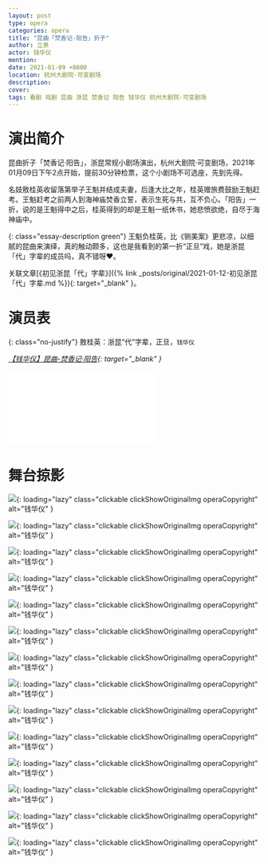 ```yaml
---
layout: post
type: opera
categories: opera
title: "昆曲「焚香记·阳告」折子"
author: 立泉
actor: 钱华仪
mention: 
date: 2021-01-09 +0800
location: 杭州大剧院·可变剧场
description: 
cover: 
tags: 看剧 戏剧 昆曲 浙昆 焚香记 阳告 钱华仪 杭州大剧院·可变剧场
---
```


# 演出简介

昆曲折子「焚香记·阳告」，浙昆常规小剧场演出，杭州大剧院·可变剧场，2021年01月09日下午2点开始，提前30分钟检票，这个小剧场不可选座，先到先得。

名妓敫桂英收留落第举子王魁并结成夫妻，后逢大比之年，桂英赠旅费鼓励王魁赶考。王魁赶考之前两人到海神庙焚香立誓，表示生死与共，互不负心。「阳告」一折，说的是王魁得中之后，桂英得到的却是王魁一纸休书，她悲愤欲绝，自尽于海神庙中。

{: class="essay-description green"}
王魁负桂英，比《铡美案》更悲凉，以细腻的昆曲来演绎，真的触动颇多，这也是我看到的第一折“正旦”戏，她是浙昆「代」字辈的成员吗，真不错呀❤️。

关联文章[《初见浙昆「代」字辈》]({% link _posts/original/2021-01-12-初见浙昆「代」字辈.md %}){: target="_blank" }。

# 演员表

{: class="no-justify"} 
敫桂英：浙昆“代”字辈，正旦，`钱华仪`

*[【钱华仪】昆曲-焚香记·阳告](https://www.bilibili.com/video/BV1Wi4y1c7HX){: target="_blank" }*

<div class="video-container">
<iframe loading="lazy" src="//player.bilibili.com/player.html?aid=543683890&bvid=BV1Wi4y1c7HX&cid=282400319&page=1" scrolling="no" border="0" frameborder="no" framespacing="0" allowfullscreen="true"> </iframe>
</div>

# 舞台掠影

![](https://apqx.oss-cn-hangzhou.aliyuncs.com/blog/opera_20210109/fenxiangji_yanggao/DSC02132_thumb.jpg){: loading="lazy" class="clickable clickShowOriginalImg operaCopyright" alt="钱华仪" }

![](https://apqx.oss-cn-hangzhou.aliyuncs.com/blog/opera_20210109/fenxiangji_yanggao/DSC02133_thumb.jpg){: loading="lazy" class="clickable clickShowOriginalImg operaCopyright" alt="钱华仪" }

![](https://apqx.oss-cn-hangzhou.aliyuncs.com/blog/opera_20210109/fenxiangji_yanggao/DSC02134_thumb.jpg){: loading="lazy" class="clickable clickShowOriginalImg operaCopyright" alt="钱华仪" }

![](https://apqx.oss-cn-hangzhou.aliyuncs.com/blog/opera_20210109/fenxiangji_yanggao/DSC02135_thumb.jpg){: loading="lazy" class="clickable clickShowOriginalImg operaCopyright" alt="钱华仪" }

![](https://apqx.oss-cn-hangzhou.aliyuncs.com/blog/opera_20210109/fenxiangji_yanggao/DSC02136_thumb.jpg){: loading="lazy" class="clickable clickShowOriginalImg operaCopyright" alt="钱华仪" }

![](https://apqx.oss-cn-hangzhou.aliyuncs.com/blog/opera_20210109/fenxiangji_yanggao/DSC02146_thumb.jpg){: loading="lazy" class="clickable clickShowOriginalImg operaCopyright" alt="钱华仪" }

![](https://apqx.oss-cn-hangzhou.aliyuncs.com/blog/opera_20210109/fenxiangji_yanggao/DSC02147_thumb.jpg){: loading="lazy" class="clickable clickShowOriginalImg operaCopyright" alt="钱华仪" }

![](https://apqx.oss-cn-hangzhou.aliyuncs.com/blog/opera_20210109/fenxiangji_yanggao/DSC02149_thumb.jpg){: loading="lazy" class="clickable clickShowOriginalImg operaCopyright" alt="钱华仪" }

![](https://apqx.oss-cn-hangzhou.aliyuncs.com/blog/opera_20210109/fenxiangji_yanggao/DSC02150_thumb.jpg){: loading="lazy" class="clickable clickShowOriginalImg operaCopyright" alt="钱华仪" }

![](https://apqx.oss-cn-hangzhou.aliyuncs.com/blog/opera_20210109/fenxiangji_yanggao/DSC02152_thumb.jpg){: loading="lazy" class="clickable clickShowOriginalImg operaCopyright" alt="钱华仪" }

![](https://apqx.oss-cn-hangzhou.aliyuncs.com/blog/opera_20210109/fenxiangji_yanggao/DSC02158_thumb.jpg){: loading="lazy" class="clickable clickShowOriginalImg operaCopyright" alt="钱华仪" }

![](https://apqx.oss-cn-hangzhou.aliyuncs.com/blog/opera_20210109/fenxiangji_yanggao/DSC02161_thumb.jpg){: loading="lazy" class="clickable clickShowOriginalImg operaCopyright" alt="钱华仪" }

![](https://apqx.oss-cn-hangzhou.aliyuncs.com/blog/opera_20210109/fenxiangji_yanggao/DSC02162_thumb.jpg){: loading="lazy" class="clickable clickShowOriginalImg operaCopyright" alt="钱华仪" }

![](https://apqx.oss-cn-hangzhou.aliyuncs.com/blog/opera_20210109/fenxiangji_yanggao/DSC02163_thumb.jpg){: loading="lazy" class="clickable clickShowOriginalImg operaCopyright" alt="钱华仪" }
